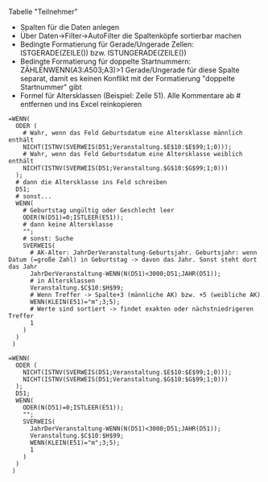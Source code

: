 Tabelle "Teilnehmer"
- Spalten für die Daten anlegen
- Über Daten->Filter->AutoFilter die Spaltenköpfe sortierbar machen
- Bedingte Formatierung für Gerade/Ungerade Zellen: ISTGERADE(ZEILE()) bzw. ISTUNGERADE(ZEILE())
- Bedingte Formatierung für doppelte Startnummern: ZÄHLENWENN($A$3:$A$503;A3)>1
  Gerade/Ungerade für diese Spalte separat, damit es keinen Konflikt mit der Formatierung "doppelte Startnummer" gibt
- Formel für Altersklassen (Beispiel: Zeile 51). Alle Kommentare ab # entfernen und ins Excel reinkopieren

``` Shell
=WENN(
  ODER (
	# Wahr, wenn das Feld Geburtsdatum eine Altersklasse männlich enthält
    NICHT(ISTNV(SVERWEIS(D51;Veranstaltung.$E$10:$E$99;1;0)));
	# Wahr, wenn das Feld Geburtsdatum eine Altersklasse weiblich enthält
    NICHT(ISTNV(SVERWEIS(D51;Veranstaltung.$G$10:$G$99;1;0)))
  );
  # dann die Altersklasse ins Feld schreiben
  D51;
  # sonst...
  WENN(
    # Geburtstag ungültig oder Geschlecht leer
    ODER(N(D51)=0;ISTLEER(E51));
    # dann keine Altersklasse
    "";
    # sonst: Suche
	SVERWEIS(
      # AK-Alter: JahrDerVeranstaltung-Geburtsjahr. Geburtsjahr: wenn Datum (=große Zahl) in Geburtstag -> davon das Jahr. Sonst steht dort das Jahr
      JahrDerVeranstaltung-WENN(N(D51)<3000;D51;JAHR(D51));
      # in Altersklassen
      Veranstaltung.$C$10:$H$99;
      # Wenn Treffer -> Spalte+3 (männliche AK) bzw. +5 (weibliche AK)
      WENN(KLEIN(E51)="m";3;5);
      # Werte sind sortiert -> findet exakten oder nächstniedrigeren Treffer
      1
    )
  )
 )

=WENN(
  ODER (
    NICHT(ISTNV(SVERWEIS(D51;Veranstaltung.$E$10:$E$99;1;0)));
    NICHT(ISTNV(SVERWEIS(D51;Veranstaltung.$G$10:$G$99;1;0)))
  );
  D51;
  WENN(
    ODER(N(D51)=0;ISTLEER(E51));
    "";
	SVERWEIS(
      JahrDerVeranstaltung-WENN(N(D51)<3000;D51;JAHR(D51));
      Veranstaltung.$C$10:$H$99;
      WENN(KLEIN(E51)="m";3;5);
      1
    )
  )
 )
```
